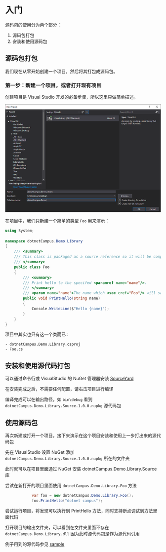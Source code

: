 # 入门

源码包的使用分为两个部分：

1. 源码包打包
1. 安装和使用源码包

## 源码包打包

我们现在从零开始创建一个项目，然后将其打包成源码包。

### 第一步：新建一个项目，或者打开现有项目

创建项目是 Visual Studio 开发的必备步骤，所以这里只做简单描述。

![创建一个新项目](2018-09-29-20-36-48.png)

在项目中，我们只新建一个简单的类型 `Foo` 用来演示：

```csharp
using System;

namespace dotnetCampus.Demo.Library
{
    /// <summary>
    /// This class is packaged as a source reference so it will be compiled into your own project.
    /// </summary>
    public class Foo
    {
        /// <summary>
        /// Print hello to the specifed <paramref name="name"/>.
        /// </summary>
        /// <param name="name">The name which <see cref="Foo"/> will say hello to.</param>
        public void PrintHello(string name)
        {
            Console.WriteLine($"Hello {name}");
        }
    }
}
```

项目中其实也只有这一个类而已：

```
- dotnetCampus.Demo.Library.csproj
- Foo.cs
```

## 安装和使用源代码打包

可以通过命令行或 VisualStudio 的 NuGet 管理器安装 [SourceYard](https://www.nuget.org/packages/dotnetCampus.SourceYard)

在安装完成之后，不需要任何配置，请右击项目进行编译

编译完成可以在输出路径，如 `bin\debug` 看到 `dotnetCampus.Demo.Library.Source.1.0.0.nupkg` 源代码包

## 使用源码包

再次新建或打开一个项目，接下来演示在这个项目安装和使用上一步打出来的源代码包

先在 VisualStudio 设置 NuGet 添加 `dotnetCampus.Demo.Library.Source.1.0.0.nupkg` 所在的文件夹

此时就可以在项目里面通过 NuGet 安装 dotnetCampus.Demo.Library.Source 库

尝试在新打开的项目里面使用 `dotnetCampus.Demo.Library.Foo` 方法

```csharp
            var foo = new dotnetCampus.Demo.Library.Foo();
            foo.PrintHello("dotnet campus");
```

尝试运行项目，将发现可以执行到 PrintHello 方法，同时支持断点调试到方法里面代码

打开项目的输出文件夹，可以看到在文件夹里面不存在 `dotnetCampus.Demo.Library.dll` 因为此时源代码包是作为源代码引用

例子用到的源代码参见 [sample](../../sample/App)
